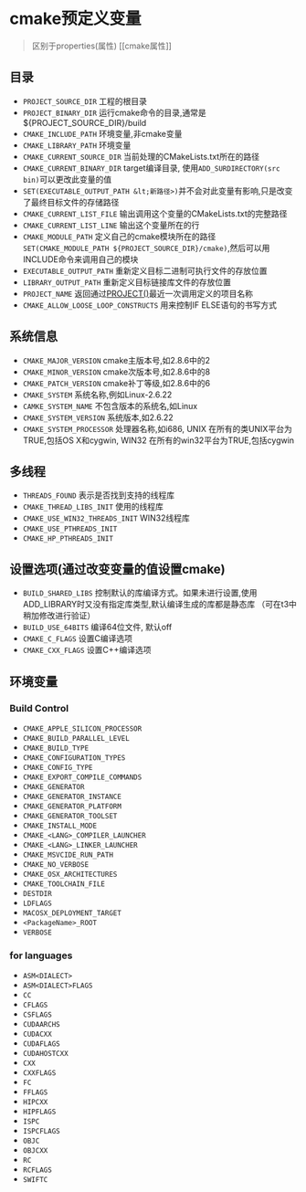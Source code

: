 # cmake预定义变量

> 区别于properties(属性)  [[cmake属性]]

## 目录

- `PROJECT_SOURCE_DIR` 工程的根目录
- `PROJECT_BINARY_DIR` 运行cmake命令的目录,通常是${PROJECT_SOURCE_DIR}/build
- `CMAKE_INCLUDE_PATH` 环境变量,非cmake变量
- `CMAKE_LIBRARY_PATH` 环境变量
- `CMAKE_CURRENT_SOURCE_DIR` 当前处理的CMakeLists.txt所在的路径
- `CMAKE_CURRENT_BINARY_DIR` target编译目录, 使用`ADD_SURDIRECTORY(src bin)`可以更改此变量的值
- `SET(EXECUTABLE_OUTPUT_PATH &lt;新路径>)`并不会对此变量有影响,只是改变了最终目标文件的存储路径
- `CMAKE_CURRENT_LIST_FILE` 输出调用这个变量的CMakeLists.txt的完整路径
- `CMAKE_CURRENT_LIST_LINE` 输出这个变量所在的行
- `CMAKE_MODULE_PATH` 定义自己的cmake模块所在的路径 
   `SET(CMAKE_MODULE_PATH ${PROJECT_SOURCE_DIR}/cmake)`,然后可以用INCLUDE命令来调用自己的模块
- `EXECUTABLE_OUTPUT_PATH` 重新定义目标二进制可执行文件的存放位置
- `LIBRARY_OUTPUT_PATH` 重新定义目标链接库文件的存放位置
- `PROJECT_NAME` 返回通过[PROJECT()](cmake构建项目.md#^cmakeproject)最近一次调用定义的项目名称
- `CMAKE_ALLOW_LOOSE_LOOP_CONSTRUCTS` 用来控制IF ELSE语句的书写方式

## 系统信息

- `CMAKE_MAJOR_VERSION` cmake主版本号,如2.8.6中的2
- `CMAKE_MINOR_VERSION` cmake次版本号,如2.8.6中的8
- `CMAKE_PATCH_VERSION` cmake补丁等级,如2.8.6中的6
- `CMAKE_SYSTEM` 系统名称,例如Linux-2.6.22
- `CAMKE_SYSTEM_NAME` 不包含版本的系统名,如Linux
- `CMAKE_SYSTEM_VERSION` 系统版本,如2.6.22
- `CMAKE_SYSTEM_PROCESSOR` 处理器名称,如i686, UNIX 在所有的类UNIX平台为TRUE,包括OS X和cygwin, WIN32 在所有的win32平台为TRUE,包括cygwin

## 多线程

- `THREADS_FOUND` 表示是否找到支持的线程库
- `CMAKE_THREAD_LIBS_INIT` 使用的线程库
- `CMAKE_USE_WIN32_THREADS_INIT` WIN32线程库
- `CMAKE_USE_PTHREADS_INIT`
- `CMAKE_HP_PTHREADS_INIT`

## 设置选项(通过改变变量的值设置cmake)

- `BUILD_SHARED_LIBS` 控制默认的库编译方式。如果未进行设置,使用ADD_LIBRARY时又没有指定库类型,默认编译生成的库都是静态库 （可在t3中稍加修改进行验证）
- `BUILD_USE_64BITS` 编译64位文件,  默认off
- `CMAKE_C_FLAGS` 设置C编译选项
- `CMAKE_CXX_FLAGS` 设置C++编译选项

## 环境变量

### Build Control

- `CMAKE_APPLE_SILICON_PROCESSOR`
- `CMAKE_BUILD_PARALLEL_LEVEL`
- `CMAKE_BUILD_TYPE`
- `CMAKE_CONFIGURATION_TYPES`
- `CMAKE_CONFIG_TYPE`
- `CMAKE_EXPORT_COMPILE_COMMANDS`
- `CMAKE_GENERATOR`
- `CMAKE_GENERATOR_INSTANCE`
- `CMAKE_GENERATOR_PLATFORM`
- `CMAKE_GENERATOR_TOOLSET`
- `CMAKE_INSTALL_MODE`
- `CMAKE_<LANG>_COMPILER_LAUNCHER`
- `CMAKE_<LANG>_LINKER_LAUNCHER`
- `CMAKE_MSVCIDE_RUN_PATH`
- `CMAKE_NO_VERBOSE`
- `CMAKE_OSX_ARCHITECTURES`
- `CMAKE_TOOLCHAIN_FILE`
- `DESTDIR`
- `LDFLAGS`
- `MACOSX_DEPLOYMENT_TARGET`
- `<PackageName>_ROOT`
- `VERBOSE`

###  for languages

- `ASM<DIALECT>`
- `ASM<DIALECT>FLAGS`
- `CC`
- `CFLAGS`
- `CSFLAGS`
- `CUDAARCHS`
- `CUDACXX`
- `CUDAFLAGS`
- `CUDAHOSTCXX`
- `CXX`
- `CXXFLAGS`
- `FC`
- `FFLAGS`
- `HIPCXX`
- `HIPFLAGS`
- `ISPC`
- `ISPCFLAGS`
- `OBJC`
- `OBJCXX`
- `RC`
- `RCFLAGS`
- `SWIFTC`
